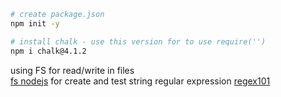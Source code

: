 ```bash
# create package.json
npm init -y

# install chalk - use this version for to use require('')
npm i chalk@4.1.2
```

using FS for read/write in files <br/>
[fs nodejs](https://www.w3schools.com/nodejs/nodejs_filesystem.asp)
for create and test string regular expression
[regex101](https://regex101.com/)
